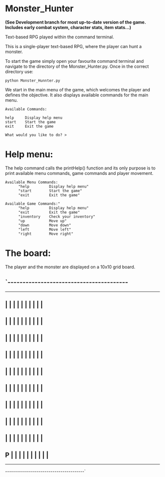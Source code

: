 # Monster_Hunter
__(See Development branch for most up-to-date version of the game. Includes early combat system, character stats, item stats...)__

Text-based RPG played within the command terminal. 

This is a single-player text-based RPG, where the player can hunt a monster.

To start the game simply open your favourite command terminal and navigate to the directory of the Monster_Hunter.py. Once in the correct directory use:

    python Monster_Hunnter.py
    
We start in the main menu of the game, which welcomes the player and defines the objective. It also displays available commands for the main menu.

    Available Commands:

    help     Display help menu
    start    Start the game
    exit     Exit the game

    What would you like to do? >
    
# Help menu:

The help command calls the printHelp() function and its only purpose is to print available menu commands, game commands and             player movement.

    Available Menu Commands:
          "help         Display help menu"
          "start        Start the game"
          "exit         Exit the game"
          
    Available Game Commands:"
          "help         Display help menu"
          "exit         Exit the game"
          "inventory    Check your inventory"
          "up           Move up"
          "down         Move down"
          "left         Move left"
          "right        Move right"

# The board:

The player and the monster are displayed on a 10x10 grid board.

`----------------------------------------
----------------------------------------
----------------------------------------
   |   |   |   |   |   |   |   |   |   |
----------------------------------------
   |   |   |   |   |   |   |   |   |   |
----------------------------------------
   |   |   |   |   |   |   |   |   |   |
----------------------------------------
   |   |   |   |   |   |   |   |   |   |
----------------------------------------
   |   |   |   |   |   |   |   |   |   |
----------------------------------------
   |   |   |   |   |   |   |   |   |   |
----------------------------------------
   |   |   |   |   |   |   |   |   |   |
----------------------------------------
   |   |   |   |   |   |   |   |   |   |
----------------------------------------
   |   |   |   |   |   |   |   |   |   |
----------------------------------------
 P |   |   |   |   |   |   |   |   |   |
----------------------------------------
----------------------------------------
----------------------------------------`

